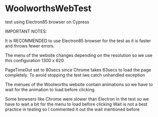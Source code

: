 # WoolworthsWebTest
test using Electron85 browser on Cypress

IMPORTANT NOTES:

It is RECOMMENDED to use Electron85 browser for the test as it is faster and throws fewer errors.

The menu of the website changes depending on the resolution so we use this configuration 1300 x 620
	
PageTimeOut set to 80secs since Chrome takes 63secs to load the page completely.
To avoid stopping the test iwe catch unhandled exception	  

The menues of the Woolworths website contain animations so we have to wait for the animation to load before clicking.

Some browsers like Chrome were slower than Electron in the test so we have to wait a bit for the menu to load before clicking 
Wait is not a best practice in testing so I commented it out the wait mentioned before

